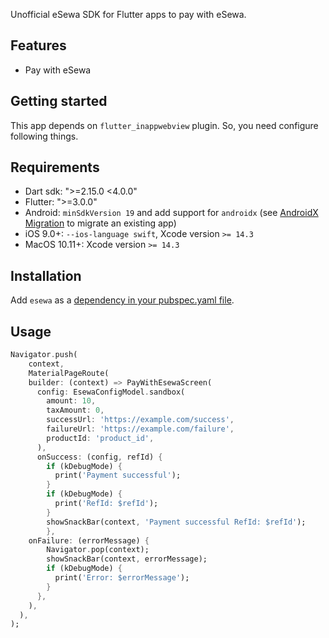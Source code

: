 <!--
This README describes the package. If you publish this package to pub.dev,
this README's contents appear on the landing page for your package.

For information about how to write a good package README, see the guide for
[writing package pages](https://dart.dev/guides/libraries/writing-package-pages).

For general information about developing packages, see the Dart guide for
[creating packages](https://dart.dev/guides/libraries/create-library-packages)
and the Flutter guide for
[developing packages and plugins](https://flutter.dev/developing-packages).
-->

Unofficial eSewa SDK for Flutter apps to pay with eSewa.
## Features
- Pay with eSewa

## Getting started
This app depends on `flutter_inappwebview` plugin. So, you need configure following things.

## Requirements

- Dart sdk: ">=2.15.0 <4.0.0"
- Flutter: ">=3.0.0"
- Android: `minSdkVersion 19` and add support for `androidx` (see [AndroidX Migration](https://docs.flutter.dev/development/platform-integration/android/androidx-migration) to migrate an existing app)
- iOS 9.0+: `--ios-language swift`, Xcode version `>= 14.3`
- MacOS 10.11+: Xcode version `>= 14.3`

## Installation

Add `esewa` as a [dependency in your pubspec.yaml file](https://flutter.io/using-packages/).

## Usage

```dart
Navigator.push(
    context,
    MaterialPageRoute(
    builder: (context) => PayWithEsewaScreen(
      config: EsewaConfigModel.sandbox(
        amount: 10,
        taxAmount: 0,
        successUrl: 'https://example.com/success',
        failureUrl: 'https://example.com/failure',
        productId: 'product_id',
      ),
      onSuccess: (config, refId) {
        if (kDebugMode) {
          print('Payment successful');
        }
        if (kDebugMode) {
          print('RefId: $refId');
        }
        showSnackBar(context, 'Payment successful RefId: $refId');
        },
    onFailure: (errorMessage) {
        Navigator.pop(context);
        showSnackBar(context, errorMessage);
        if (kDebugMode) {
          print('Error: $errorMessage');
        }
      },
    ),
  ),
);
```